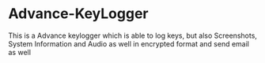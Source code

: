 # Advance-KeyLogger
This is a Advance keylogger which is able to log keys, but also Screenshots, System Information and Audio as well  in encrypted format and send email as well
